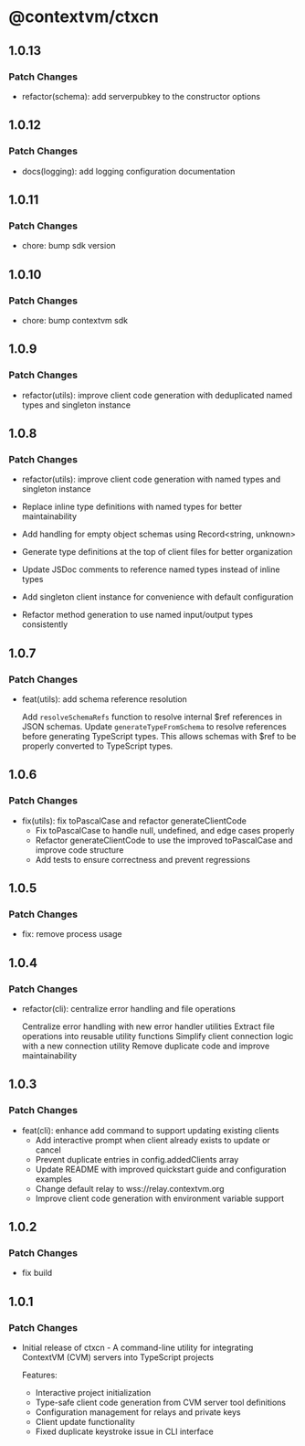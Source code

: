 # @contextvm/ctxcn

## 1.0.13

### Patch Changes

- refactor(schema): add serverpubkey to the constructor options

## 1.0.12

### Patch Changes

- docs(logging): add logging configuration documentation

## 1.0.11

### Patch Changes

- chore: bump sdk version

## 1.0.10

### Patch Changes

- chore: bump contextvm sdk

## 1.0.9

### Patch Changes

- refactor(utils): improve client code generation with deduplicated named types and singleton instance

## 1.0.8

### Patch Changes

- refactor(utils): improve client code generation with named types and singleton instance

- Replace inline type definitions with named types for better maintainability
- Add handling for empty object schemas using Record<string, unknown>
- Generate type definitions at the top of client files for better organization
- Update JSDoc comments to reference named types instead of inline types
- Add singleton client instance for convenience with default configuration
- Refactor method generation to use named input/output types consistently

## 1.0.7

### Patch Changes

- feat(utils): add schema reference resolution

  Add `resolveSchemaRefs` function to resolve internal $ref references in JSON schemas. Update `generateTypeFromSchema` to resolve references before generating TypeScript types. This allows schemas with $ref to be properly converted to TypeScript types.

## 1.0.6

### Patch Changes

- fix(utils): fix toPascalCase and refactor generateClientCode
  - Fix toPascalCase to handle null, undefined, and edge cases properly
  - Refactor generateClientCode to use the improved toPascalCase and improve code structure
  - Add tests to ensure correctness and prevent regressions

## 1.0.5

### Patch Changes

- fix: remove process usage

## 1.0.4

### Patch Changes

- refactor(cli): centralize error handling and file operations

  Centralize error handling with new error handler utilities
  Extract file operations into reusable utility functions
  Simplify client connection logic with a new connection utility
  Remove duplicate code and improve maintainability

## 1.0.3

### Patch Changes

- feat(cli): enhance add command to support updating existing clients
  - Add interactive prompt when client already exists to update or cancel
  - Prevent duplicate entries in config.addedClients array
  - Update README with improved quickstart guide and configuration examples
  - Change default relay to wss://relay.contextvm.org
  - Improve client code generation with environment variable support

## 1.0.2

### Patch Changes

- fix build

## 1.0.1

### Patch Changes

- Initial release of ctxcn - A command-line utility for integrating ContextVM (CVM) servers into TypeScript projects

  Features:
  - Interactive project initialization
  - Type-safe client code generation from CVM server tool definitions
  - Configuration management for relays and private keys
  - Client update functionality
  - Fixed duplicate keystroke issue in CLI interface
